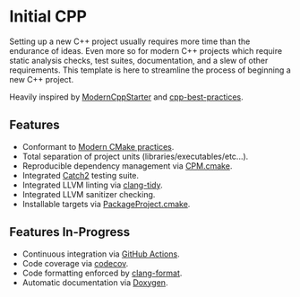 
# Initial CPP

Setting up a new C++ project usually requires more time than the endurance of ideas. Even more so for modern C++ projects which require static analysis checks, test suites, documentation, and a slew of other requirements. This template is here to streamline the process of beginning a new C++ project.

Heavily inspired by [ModernCppStarter](https://github.com/TheLartians/ModernCppStarter) and [cpp-best-practices](https://github.com/cpp-best-practices).

## Features

* Conformant to [Modern CMake practices](https://github.com/TheLartians/ModernCppStarter).
* Total separation of project units (libraries/executables/etc...).
* Reproducible dependency management via [CPM.cmake](https://github.com/cpm-cmake/CPM.cmake).
* Integrated [Catch2](https://github.com/catchorg/Catch2) testing suite.
* Integrated LLVM linting via [clang-tidy](https://clang.llvm.org/extra/clang-tidy/).
* Integrated LLVM sanitizer checking.
* Installable targets via [PackageProject.cmake](https://github.com/TheLartians/PackageProject.cmake).

## Features In-Progress

* Continuous integration via [GitHub Actions](https://help.github.com/en/actions/).
* Code coverage via [codecov](https://codecov.io/).
* Code formatting enforced by [clang-format](https://clang.llvm.org/docs/ClangFormat.html).
* Automatic documentation via [Doxygen](https://www.doxygen.nl/).
